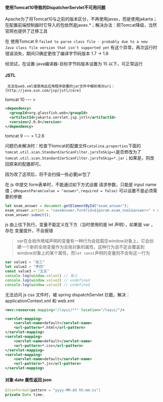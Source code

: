 #### 使用Tomcat10导致的DispatcherServlet不可用问题

Apache为了将Tomcat10与之前的版本区分，不再使用javax，而是使用jakarta；在配置前端控制器时它导入的包依然是javax.*；解决办法：把Tomcat降级，当然官网也提供了迁移工具

在 使用Tomcat 9  `failed to parse class file - probably due to a new Java class file version that isn't supported yet` 有这个异常，再次运行时错误消失，期间只确定更改了编译字节码版本 1.7 -> 1.8

经测试，在设置-java编译器-目标字节码版本设置为 15 以下，可正常运行



#### JSTL

```
 无法在web.xml或使用此应用程序部署的jar文件中解析绝对uri：[http://java.sun.com/jsp/jstl/core]
```

tomcat 10  --- >  

```xml
<dependency>
  <groupId>org.glassfish.web</groupId>
  <artifactId>jakarta.servlet.jsp.jstl</artifactId>
  <version>2.0.0</version>
</dependency>
```

tomcat 9  --- >  1.2.6

问题仍未解决时：检查下tomcat的配置文件`catalina.properties`下面的`tomcat.util.scan.StandardJarScanFilter.jarsToSkip=\`是否修改为了`tomcat.util.scan.StandardJarScanFilter.jarsToSkip=*.jar`；如果是，则改回原来的配置即可。

因为改了这项后，将不会扫描一些必要jar包了



在 js 中提交 form表单时，不能通过如下方式设置 请求参数，只能是 input name 值；`@RequestParam(value = "answer",required = false)` 可以设置不是必须需要的参数

```js
let exam_answer = document.getElementById("exam_answer");
exam_answer.action = "saveAnswer.form?id=${param.exam_num}&answer=" + str
exam_answer.submit();
```





js 由上往下执行，变量不能定义在下方（当时使用的是 let 声明），如果是 var ，存在 变量提升，不会报错

> var在全局作用域声明的变量有一种行为会挂载在window对象上，它会创建一个新的全局变量作为全局对象的属性，这种行为说不定会覆盖到window对象上的某个属性，而`let const`声明的变量则不会有这一行为

```js
var value1 = "张三"
let value2 = "李四"
const value3 = "王五"
console.log(window.value1) // 张三
console.log(window.value2) // undefined
console.log(window.value3) // undefined
```





无法访问 js css 文件时，被 spring dispatchServlet 拦截，解决：applicationContext.xml 和 web.xml

```xml
<mvc:resources mapping="/layui/**" location="/layui/"/>
```

```xml
<servlet-mapping>
    <servlet-name>default</servlet-name>
    <url-pattern>*.html</url-pattern>
</servlet-mapping>
<servlet-mapping>
    <servlet-name>default</servlet-name>
    <url-pattern>*.css</url-pattern>
</servlet-mapping>
<servlet-mapping>
    <servlet-name>default</servlet-name>
    <url-pattern>*.js</url-pattern>
</servlet-mapping>
```





#### 对象 date 属性返回 json

```java
@JsonFormat(pattern = "yyyy-MM-dd hh:mm:ss")
private Date time;
```
